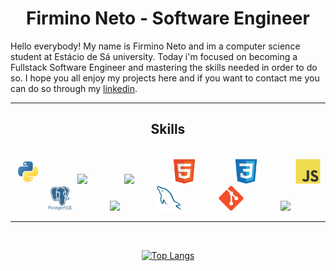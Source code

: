 <!--Introduction-->
<div align='center'>
<h1>Firmino Neto - Software Engineer</h1>
</div>
<p>
Hello everybody! My name is Firmino Neto and im a computer science student at Estácio de Sá university. Today i'm focused on becoming a Fullstack Software Engineer and mastering the skills needed in order to do so. I hope you all enjoy my projects here and if you want to contact me you can do so through my <a href="https://www.linkedin.com/in/firminoneto11/">linkedin</a>.
</p>
<hr>

<!--Skills-->
<div align='center'><h2>Skills</h2></div>
<br>
<div align='center'>

<img height="40" src="https://raw.githubusercontent.com/devicons/devicon/master/icons/python/python-original.svg">
    &nbsp;&nbsp;&nbsp;&nbsp;&nbsp;&nbsp;&nbsp;&nbsp;&nbsp;&nbsp;&nbsp;&nbsp;&nbsp;
    <img height="40" src="https://upload.wikimedia.org/wikipedia/de/0/0e/Django-logo.svg">
    &nbsp;&nbsp;&nbsp;&nbsp;&nbsp;&nbsp;&nbsp;&nbsp;&nbsp;&nbsp;&nbsp;&nbsp;&nbsp;
    <img height="40" src="https://miro.medium.com/max/2000/1*hRrsnPfpb5qbnCqc5uYrOA.png">
    &nbsp;&nbsp;&nbsp;&nbsp;&nbsp;&nbsp;&nbsp;&nbsp;&nbsp;&nbsp;&nbsp;&nbsp;&nbsp;
    <img height="40" src="https://raw.githubusercontent.com/devicons/devicon/master/icons/html5/html5-original.svg">
    &nbsp;&nbsp;&nbsp;&nbsp;&nbsp;&nbsp;&nbsp;&nbsp;&nbsp;&nbsp;&nbsp;&nbsp;&nbsp;
    <img height="40" src="https://raw.githubusercontent.com/devicons/devicon/master/icons/css3/css3-original.svg">
    &nbsp;&nbsp;&nbsp;&nbsp;&nbsp;&nbsp;&nbsp;&nbsp;&nbsp;&nbsp;&nbsp;&nbsp;&nbsp;
    <img height="40" src="https://raw.githubusercontent.com/devicons/devicon/master/icons/javascript/javascript-original.svg">
    &nbsp;&nbsp;&nbsp;&nbsp;&nbsp;&nbsp;&nbsp;&nbsp;&nbsp;&nbsp;&nbsp;&nbsp;&nbsp;
    <img height="40" src="https://raw.githubusercontent.com/devicons/devicon/9f4f5cdb393299a81125eb5127929ea7bfe42889/icons/postgresql/postgresql-plain-wordmark.svg">
     &nbsp;&nbsp;&nbsp;&nbsp;&nbsp;&nbsp;&nbsp;&nbsp;&nbsp;&nbsp;&nbsp;&nbsp;&nbsp;
    <img height="40" src="https://www.vectorlogo.zone/logos/sqlite/sqlite-ar21.svg">
    &nbsp;&nbsp;&nbsp;&nbsp;&nbsp;&nbsp;&nbsp;&nbsp;&nbsp;&nbsp;&nbsp;&nbsp;&nbsp;
    <img height="40" src="https://raw.githubusercontent.com/devicons/devicon/master/icons/mysql/mysql-original.svg">
     &nbsp;&nbsp;&nbsp;&nbsp;&nbsp;&nbsp;&nbsp;&nbsp;&nbsp;&nbsp;&nbsp;&nbsp;&nbsp;
    <img height="40" src="https://raw.githubusercontent.com/devicons/devicon/master/icons/git/git-original.svg">
    &nbsp;&nbsp;&nbsp;&nbsp;&nbsp;&nbsp;&nbsp;&nbsp;&nbsp;&nbsp;&nbsp;&nbsp;&nbsp;
<img height='40' src='https://www.vectorlogo.zone/logos/github/github-tile.svg'>&nbsp;&nbsp;&nbsp;&nbsp;&nbsp;&nbsp;&nbsp;&nbsp;&nbsp;&nbsp;&nbsp;&nbsp;&nbsp;

</div>
<hr/>
<br>
<!--Most Used languages-->
<div align='center'>

[![Top Langs](https://github-readme-stats.vercel.app/api/top-langs/?username=firminoneto11&show_icons=true&theme=radical)](https://github.com/anuraghazra/github-readme-stats)

</div>
